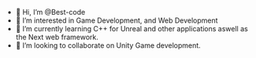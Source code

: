 - 👋 Hi, I’m @Best-code
- 👀 I’m interested in Game Development, and Web Development
- 🌱 I’m currently learning C++ for Unreal and other applications aswell as the Next web framework.
- 💞️ I’m looking to collaborate on Unity Game development.

<!---
Best-code/Best-code is a ✨ special ✨ repository because its `README.md` (this file) appears on your GitHub profile.
You can click the Preview link to take a look at your changes.
--->
